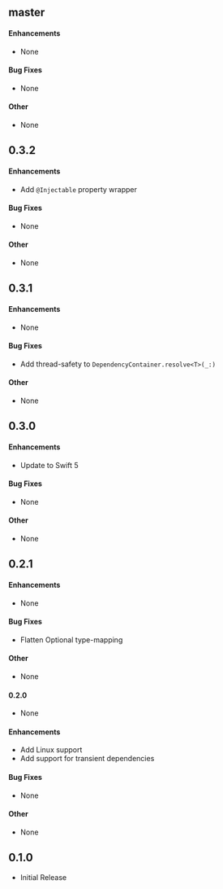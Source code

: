 ## master

#### Enhancements
- None

#### Bug Fixes
- None

#### Other
- None


## 0.3.2

#### Enhancements
- Add `@Injectable` property wrapper

#### Bug Fixes
- None

#### Other
- None


## 0.3.1

#### Enhancements
- None

#### Bug Fixes
- Add thread-safety to `DependencyContainer.resolve<T>(_:)`

#### Other
- None


## 0.3.0

#### Enhancements
- Update to Swift 5

#### Bug Fixes
- None

#### Other
- None


## 0.2.1

#### Enhancements
- None

#### Bug Fixes
- Flatten Optional type-mapping

#### Other
- None


#### 0.2.0
- None

#### Enhancements
- Add Linux support
- Add support for transient dependencies

#### Bug Fixes
- None

#### Other
- None


## 0.1.0
- Initial Release
